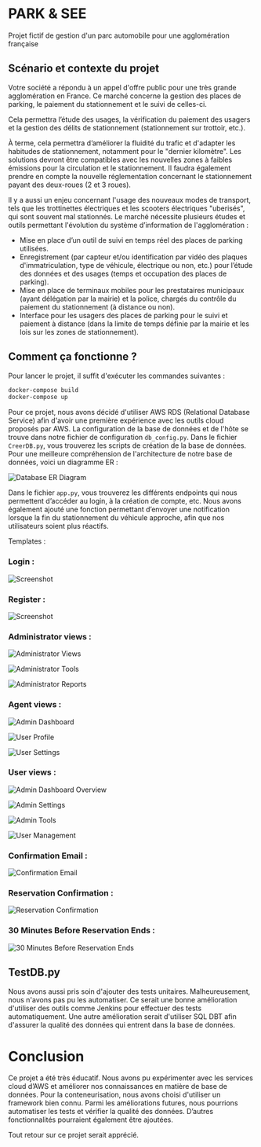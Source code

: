 # PARK & SEE 

Projet fictif de gestion d'un parc automobile pour une agglomération française

## Scénario et contexte du projet

Votre société a répondu à un appel d'offre public pour une très grande agglomération en France. Ce marché concerne la gestion des places de parking, le paiement du stationnement et le suivi de celles-ci.

Cela permettra l’étude des usages, la vérification du paiement des usagers et la gestion des délits de stationnement (stationnement sur trottoir, etc.).

À terme, cela permettra d’améliorer la fluidité du trafic et d'adapter les habitudes de stationnement, notamment pour le "dernier kilomètre". Les solutions devront être compatibles avec les nouvelles zones à faibles émissions pour la circulation et le stationnement. Il faudra également prendre en compte la nouvelle réglementation concernant le stationnement payant des deux-roues (2 et 3 roues).

Il y a aussi un enjeu concernant l'usage des nouveaux modes de transport, tels que les trottinettes électriques et les scooters électriques "uberisés", qui sont souvent mal stationnés. Le marché nécessite plusieurs études et outils permettant l'évolution du système d’information de l'agglomération :

- Mise en place d’un outil de suivi en temps réel des places de parking utilisées.
- Enregistrement (par capteur et/ou identification par vidéo des plaques d'immatriculation, type de véhicule, électrique ou non, etc.) pour l’étude des données et des usages (temps et occupation des places de parking).
- Mise en place de terminaux mobiles pour les prestataires municipaux (ayant délégation par la mairie) et la police, chargés du contrôle du paiement du stationnement (à distance ou non).
- Interface pour les usagers des places de parking pour le suivi et paiement à distance (dans la limite de temps définie par la mairie et les lois sur les zones de stationnement).

## Comment ça fonctionne ? 

Pour lancer le projet, il suffit d'exécuter les commandes suivantes : 

```bash
docker-compose build
docker-compose up
```

Pour ce projet, nous avons décidé d'utiliser AWS RDS (Relational Database Service) afin d'avoir une première expérience avec les outils cloud proposés par AWS. La configuration de la base de données et de l'hôte se trouve dans notre fichier de configuration `db_config.py`. Dans le fichier `CreerDB.py`, vous trouverez les scripts de création de la base de données. Pour une meilleure compréhension de l'architecture de notre base de données, voici un diagramme ER : 

![Database ER Diagram](images/Database%20ER%20diagram%20(crow's%20foot).png)

Dans le fichier `app.py`, vous trouverez les différents endpoints qui nous permettent d’accéder au login, à la création de compte, etc. Nous avons également ajouté une fonction permettant d’envoyer une notification lorsque la fin du stationnement du véhicule approche, afin que nos utilisateurs soient plus réactifs.

Templates : 

### Login : 

![Screenshot](images/Screenshot%20from%202024-11-14%2015-02-14.png)

### Register : 

![Screenshot](images/Screenshot%20from%202024-11-14%2015-02-33.png)

### Administrator views  : 

![Administrator Views](images/Screenshot%20from%202024-11-14%2015-04-19.png)

![Administrator Tools](images/Screenshot%20from%202024-11-14%2015-04-45.png)

![Administrator Reports](images/Screenshot%20from%202024-11-14%2015-05-18.png)

### Agent views : 

![Admin Dashboard](images/Screenshot%20from%202024-11-14%2015-05-51.png)

![User Profile](images/Screenshot%20from%202024-11-14%2015-06-26.png)

![User Settings](images/Screenshot%20from%202024-11-14%2015-06-43.png)

### User views :
![Admin Dashboard Overview](images/Screenshot%20from%202024-11-14%2015-07-03.png)

![Admin Settings](images/Screenshot%20from%202024-11-14%2015-07-41.png)

![Admin Tools](images/Screenshot%20from%202024-11-14%2015-07-56.png)

![User Management](images/Screenshot%20from%202024-11-14%2015-08-12.png)

### Confirmation Email : 

![Confirmation Email](images/Screenshot%20from%202024-11-14%2015-08-35.png)

### Reservation Confirmation :

![Reservation Confirmation](images/Screenshot%20from%202024-11-14%2015-08-51.png)

### 30 Minutes Before Reservation Ends : 

![30 Minutes Before Reservation Ends](images/Screenshot%20from%202024-11-14%2015-09-07.png)


## TestDB.py

Nous avons aussi pris soin d'ajouter des tests unitaires. Malheureusement, nous n'avons pas pu les automatiser. Ce serait une bonne amélioration d'utiliser des outils comme Jenkins pour effectuer des tests automatiquement. Une autre amélioration serait d'utiliser SQL DBT afin d'assurer la qualité des données qui entrent dans la base de données.

# Conclusion 

Ce projet a été très éducatif. Nous avons pu expérimenter avec les services cloud d’AWS et améliorer nos connaissances en matière de base de données. Pour la conteneurisation, nous avons choisi d'utiliser un framework bien connu. Parmi les améliorations futures, nous pourrions automatiser les tests et vérifier la qualité des données. D’autres fonctionnalités pourraient également être ajoutées.

Tout retour sur ce projet serait apprécié.
